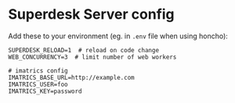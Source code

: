 # Superdesk Server config

Add these to your environment (eg. in `.env` file when using honcho):

    SUPERDESK_RELOAD=1  # reload on code change
    WEB_CONCURRENCY=3  # limit number of web workers

    # imatrics config
    IMATRICS_BASE_URL=http://example.com
    IMATRICS_USER=foo
    IMATRICS_KEY=password
